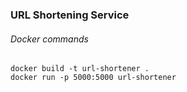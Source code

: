 ### URL Shortening Service 


###### Docker commands

```
docker build -t url-shortener .
docker run -p 5000:5000 url-shortener
```